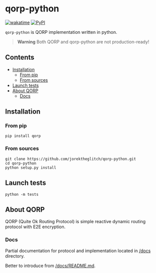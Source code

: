 # qorp-python

[![wakatime](https://wakatime.com/badge/github/jorektheglitch/qorp-python.svg)](https://wakatime.com/badge/github/jorektheglitch/qorp-python)
[![PyPI](https://img.shields.io/pypi/v/qorp)](https://pypi.org/project/qorp/)

`qorp-python` is QORP implementation written in python.

> **Warning**
> Both QORP and qorp-python are not production-ready!

## Contents

- [Installation](#installation)
  - [From pip](#from-pip)
  - [From sources](#from-sources)
- [Launch tests](#launch-tests)
- [About QORP](#about-qorp)
  - [Docs](#docs)

## Installation

### From pip

```shell
pip install qorp
```

### From sources

```shell
git clone https://github.com/jorektheglitch/qorp-python.git
cd qorp-python
python setup.py install
```

## Launch tests

```shell
python -m tests
```

## About QORP

QORP (Quite Ok Routing Protocol) is simple reactive dynamic routing protocol with E2E encryption.

### Docs

Partial documentation for protocol and implementation located in [/docs](./docs) directory.

Better to introduce from [/docs/README.md](./docs/README.md).
